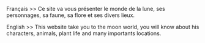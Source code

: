 Français >>
Ce site va vous présenter le monde de la lune, ses personnages, sa faune, sa flore et ses divers lieux.

English >>
This website take you to the moon world, you will know about his characters, animals, plant life and many importants locations.
